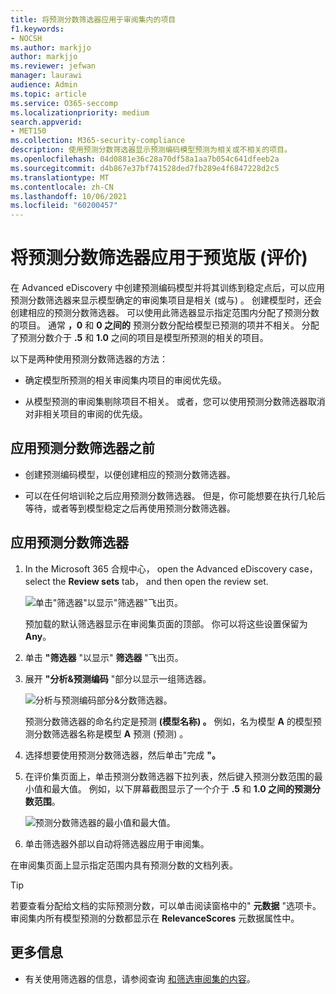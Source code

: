 ```yaml
---
title: 将预测分数筛选器应用于审阅集内的项目
f1.keywords:
- NOCSH
ms.author: markjjo
author: markjjo
ms.reviewer: jefwan
manager: laurawi
audience: Admin
ms.topic: article
ms.service: O365-seccomp
ms.localizationpriority: medium
search.appverid:
- MET150
ms.collection: M365-security-compliance
description: 使用预测分数筛选器显示预测编码模型预测为相关或不相关的项目。
ms.openlocfilehash: 04d0881e36c28a70df58a1aa7b054c641dfeeb2a
ms.sourcegitcommit: d4b867e37bf741528ded7fb289e4f6847228d2c5
ms.translationtype: MT
ms.contentlocale: zh-CN
ms.lasthandoff: 10/06/2021
ms.locfileid: "60200457"
---
```

# <a name="apply-a-prediction-score-filter-to-a-review-set-preview"></a>将预测分数筛选器应用于预览版 (评价) 

在 Advanced eDiscovery 中创建预测编码模型并将其训练到稳定点后，可以应用预测分数筛选器来显示模型确定的审阅集项目是相关 (或与) 。 创建模型时，还会创建相应的预测分数筛选器。 可以使用此筛选器显示指定范围内分配了预测分数的项目。 通常 **，0** 和 **0 之间的** 预测分数分配给模型已预测的项并不相关。 分配了预测分数介于 **.5** 和 **1.0** 之间的项目是模型所预测的相关的项目。

以下是两种使用预测分数筛选器的方法：

- 确定模型所预测的相关审阅集内项目的审阅优先级。

- 从模型预测的审阅集剔除项目不相关。 或者，您可以使用预测分数筛选器取消对非相关项目的审阅的优先级。

## <a name="before-you-apply-a-prediction-score-filter"></a>应用预测分数筛选器之前

- 创建预测编码模型，以便创建相应的预测分数筛选器。

- 可以在任何培训轮之后应用预测分数筛选器。 但是，你可能想要在执行几轮后等待，或者等到模型稳定之后再使用预测分数筛选器。

## <a name="apply-a-prediction-score-filter"></a>应用预测分数筛选器

1. In the Microsoft 365 合规中心， open the Advanced eDiscovery case， select the **Review sets** tab， and then open the review set.

   ![单击"筛选器"以显示"筛选器"飞出页。](..\media\PredictionScoreFilter0.png)   

   预加载的默认筛选器显示在审阅集页面的顶部。 你可以将这些设置保留为 **Any**。

2. 单击 **"筛选器** "以显示" **筛选器** "飞出页。

3. 展开 **"分析&预测编码** "部分以显示一组筛选器。

      ![分析与预测编码部分&分数筛选器。](..\media\PredictionScoreFilter1.png)

   预测分数筛选器的命名约定是预测 **(模型名称) 。** 例如，名为模型 **A** 的模型预测分数筛选器名称是模型 **A** 预测 (预测) 。

4. 选择想要使用预测分数筛选器，然后单击"完成 **"。**

5. 在评价集页面上，单击预测分数筛选器下拉列表，然后键入预测分数范围的最小值和最大值。 例如，以下屏幕截图显示了一个介于 **.5** 和 **1.0 之间的预测分数范围**。

   ![预测分数筛选器的最小值和最大值。](..\media\PredictionScoreFilter2.png)

6. 单击筛选器外部以自动将筛选器应用于审阅集。

  在审阅集页面上显示指定范围内具有预测分数的文档列表。 

  > [!TIP]
  > 若要查看分配给文档的实际预测分数，可以单击阅读窗格中的" **元数据** "选项卡。 审阅集内所有模型预测的分数都显示在 **RelevanceScores** 元数据属性中。

## <a name="more-information"></a>更多信息

- 有关使用筛选器的信息，请参阅查询 [和筛选审阅集的内容](review-set-search.md)。
